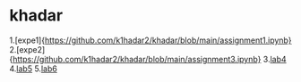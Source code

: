 # khadar
1.[expe1]{https://github.com/k1hadar2/khadar/blob/main/assignment1.ipynb}
2.[expe2]{https://github.com/k1hadar2/khadar/blob/main/assignment3.ipynb}
3.[lab4](https://github.com/k1hadar2/khadar/blob/main/ASSIGNMENT_4.ipynb)
4.[lab5](https://github.com/k1hadar2/khadar/blob/main/lab_5.ipynb)
5.[lab6](https://github.com/k1hadar2/khadar/blob/main/LAB_6.ipynb)

